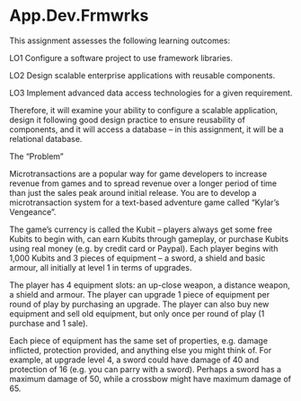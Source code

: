# App.Dev.Frmwrks

This assignment assesses the following learning outcomes:

LO1	Configure a software project to use framework libraries.

LO2	Design scalable enterprise applications with reusable components.

LO3	Implement advanced data access technologies for a given requirement.

Therefore, it will examine your ability to configure a scalable application, design it following good design practice to ensure reusability of components, and it will access a database – in this assignment, it will be a relational database.

The “Problem”

Microtransactions are a popular way for game developers to increase revenue from games and to spread revenue over a longer period of time than just the sales peak around initial release. You are to develop a microtransaction system for a text-based adventure game called “Kylar’s Vengeance”.

The game’s currency is called the Kubit – players always get some free Kubits to begin with, can earn Kubits through gameplay, or purchase Kubits using real money (e.g. by credit card or Paypal). Each player begins with 1,000 Kubits and 3 pieces of equipment – a sword, a shield and basic armour, all initially at level 1 in terms of upgrades. 

The player has 4 equipment slots: an up-close weapon, a distance weapon, a shield and armour.
The player can upgrade 1 piece of equipment per round of play by purchasing an upgrade. The player can also buy new equipment and sell old equipment, but only once per round of play (1 purchase and 1 sale).

Each piece of equipment has the same set of properties, e.g. damage inflicted, protection provided, and anything else you might think of. For example, at upgrade level 4, a sword could have damage of 40 and protection of 16 (e.g. you can parry with a sword). Perhaps a sword has a maximum damage of 50, while a crossbow might have maximum damage of 65.

